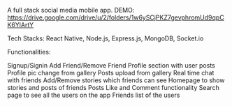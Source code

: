 A full stack social media mobile app. DEMO: https://drive.google.com/drive/u/2/folders/1w6ySCjPKZ7gevphromUd9qpCK6YlArtY

Tech Stacks: React Native, Node.js, Express.js, MongoDB, Socket.io

Functionalities:

Signup/Signin
Add Friend/Remove Friend
Profile section with user posts
Profile pic change from gallery
Posts upload from gallery
Real time chat with friends
Add/Remove stories which friends can see
Homepage to show stories and posts of friends
Posts Like and Comment functionality
Search page to see all the users on the app
Friends list of the users
